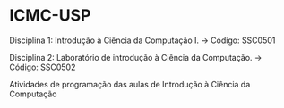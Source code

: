 # ICMC-USP
Disciplina 1: Introdução à Ciência da Computação I. -> Código: SSC0501

Disciplina 2: Laboratório de introdução à Ciência da Computação. -> Código: SSC0502
 

Atividades de programação das aulas de Introdução à Ciência da Computação 
